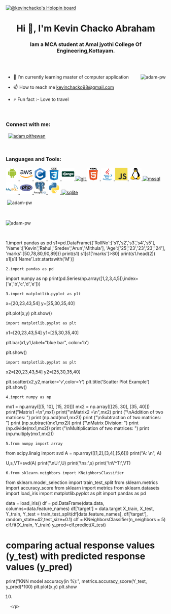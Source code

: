 [![@kevinchacko's Holopin board](https://holopin.me/kevinchacko)](https://holopin.io/@kevinchacko)

<h1 align="center">Hi 👋, I'm Kevin Chacko Abraham</h1>
<h3 align="center"> Iam a MCA student at Amal jyothi College Of Engineering,Kottayam.</h3>

<br>
<br>

<p><img align="right" src="https://github.com/Adam-pw/Adam-pw/blob/main/animation_500_kxa883sd.gif" alt="adam-pw" /></p>


- 🌱 I’m currently learning master of computer application

- 📫 How to reach me kevinchacko98@gmail.com

- ⚡ Fun fact :- Love to travel

<br>

<h3 align="left">Connect with me:</h3>
<p align="left">
  <a href="https://www.linkedin.com/in/kevin-chacko-abraham/"target="blank"><img align="center"
      src="https://raw.githubusercontent.com/rahuldkjain/github-profile-readme-generator/master/src/images/icons/Social/linked-in-alt.svg"
      alt="adam pithewan" height="30" width="40" /></a>
  
</p>

<br>
<h3 align="left">Languages and Tools:</h3>
<p align="left"> <a href="https://developer.android.com" target="_blank" rel="noreferrer"> <img src="https://raw.githubusercontent.com/devicons/devicon/master/icons/android/android-original-wordmark.svg" alt="android" width="40" height="40"/> </a> <a href="https://aws.amazon.com" target="_blank" rel="noreferrer"> <img src="https://raw.githubusercontent.com/devicons/devicon/master/icons/amazonwebservices/amazonwebservices-original-wordmark.svg" alt="aws" width="40" height="40"/> </a> <a href="https://www.cprogramming.com/" target="_blank" rel="noreferrer"> <img src="https://raw.githubusercontent.com/devicons/devicon/master/icons/c/c-original.svg" alt="c" width="40" height="40"/> </a> <a href="https://www.w3schools.com/css/" target="_blank" rel="noreferrer"> <img src="https://raw.githubusercontent.com/devicons/devicon/master/icons/css3/css3-original-wordmark.svg" alt="css3" width="40" height="40"/> </a> <a href="https://www.djangoproject.com/" target="_blank" rel="noreferrer"> <img src="https://raw.githubusercontent.com/devicons/devicon/master/icons/django/django-original.svg" alt="django" width="40" height="40"/> </a> <a href="https://git-scm.com/" target="_blank" rel="noreferrer"> <img src="https://www.vectorlogo.zone/logos/git-scm/git-scm-icon.svg" alt="git" width="40" height="40"/> </a> <a href="https://www.w3.org/html/" target="_blank" rel="noreferrer"> <img src="https://raw.githubusercontent.com/devicons/devicon/master/icons/html5/html5-original-wordmark.svg" alt="html5" width="40" height="40"/> </a> <a href="https://www.java.com" target="_blank" rel="noreferrer"> <img src="https://raw.githubusercontent.com/devicons/devicon/master/icons/java/java-original.svg" alt="java" width="40" height="40"/> </a> <a href="https://developer.mozilla.org/en-US/docs/Web/JavaScript" target="_blank" rel="noreferrer"> <img src="https://raw.githubusercontent.com/devicons/devicon/master/icons/javascript/javascript-original.svg" alt="javascript" width="40" height="40"/> </a> <a href="https://www.linux.org/" target="_blank" rel="noreferrer"> <img src="https://raw.githubusercontent.com/devicons/devicon/master/icons/linux/linux-original.svg" alt="linux" width="40" height="40"/> </a> <a href="https://www.microsoft.com/en-us/sql-server" target="_blank" rel="noreferrer"> <img src="https://www.svgrepo.com/show/303229/microsoft-sql-server-logo.svg" alt="mssql" width="40" height="40"/> </a> <a href="https://www.mysql.com/" target="_blank" rel="noreferrer"> <img src="https://raw.githubusercontent.com/devicons/devicon/master/icons/mysql/mysql-original-wordmark.svg" alt="mysql" width="40" height="40"/> </a> <a href="https://www.php.net" target="_blank" rel="noreferrer"> <img src="https://raw.githubusercontent.com/devicons/devicon/master/icons/php/php-original.svg" alt="php" width="40" height="40"/> </a> <a href="https://www.postgresql.org" target="_blank" rel="noreferrer"> <img src="https://raw.githubusercontent.com/devicons/devicon/master/icons/postgresql/postgresql-original-wordmark.svg" alt="postgresql" width="40" height="40"/> </a> <a href="https://www.python.org" target="_blank" rel="noreferrer"> <img src="https://raw.githubusercontent.com/devicons/devicon/master/icons/python/python-original.svg" alt="python" width="40" height="40"/> </a> <a href="https://www.sqlite.org/" target="_blank" rel="noreferrer"> <img src="https://www.vectorlogo.zone/logos/sqlite/sqlite-icon.svg" alt="sqlite" width="40" height="40"/> </a> </p>

<p>&nbsp;<img align="center" src="https://github-readme-stats.vercel.app/api?username=kevincha98&show_icons=true&locale=en&bg_color=0d1117&text_color=ffffff&repo=convoychat"
    alt="adam-pw" /></p>

<br>

<p><img align="center" src="https://github-readme-streak-stats.herokuapp.com/?user=kevincha98&theme=dark&background=0d1117&date_format=M%20j%5B%2C%20Y%5D" alt="adam-pw" /></p>
      <p>
    1.import pandas as pd
s1=pd.DataFrame({'RollNo':['s1','s2','s3','s4','s5'], 
                   'Name':['Kevin','Rahul','Sredev','Arun','Mithula'],
                   'Age':['25','23','23','23','24'],
                 'marks':[50,78,80,90,89]})
print(s1)
    s1[s1['marks']>80]
    print(s1.head(2))
    s1[s1['Name'].str.startswith('M')]
    
    2.import pandas as pd
import numpy as np
print(pd.Series(np.array([1,2,3,4,5]),index=['a','b','c','d','e']))
    
    3.import matplotlib.pyplot as plt
x=[20,23,43,54]
y=[25,30,35,40]

plt.plot(x,y)
plt.show()
    
    import matplotlib.pyplot as plt
x1=[20,23,43,54]
y1=[25,30,35,40]

plt.bar(x1,y1,label="blue bar", color='b')

plt.show()
    
    import matplotlib.pyplot as plt
x2=[20,23,43,54]
y2=[25,30,35,40]

plt.scatter(x2,y2,marker='v',color='r')
plt.title('Scatter Plot Example')
plt.show()
    
    4.import numpy as np
mx1 = np.array([[5, 10], [15, 20]])
mx2 = np.array([[25, 30], [35, 40]])
print("Matrix1 =\n",mx1)
print("\nMatrix2 =\n",mx2)
print ("\nAddition of two matrices: ")
print (np.add(mx1,mx2))
print ("\nSubtraction of two matrices: ")
print (np.subtract(mx1,mx2))
print ("\nMatrix Division: ")
print (np.divide(mx1,mx2))
print ("\nMultiplication of two matrices: ")
print (np.multiply(mx1,mx2))
    
  
    5.from numpy import array
from scipy.linalg import svd
A = np.array([[1,2],[3,4],[5,6]])
print("A: \n", A)

U,s,VT=svd(A)
print('\nU:',U)
print('\ns:',s)
print('\nV^T:',VT)
    
    6.from sklearn.neighbors import KNeighborsClassifier
from sklearn.model_selection import train_test_split
from sklearn.metrics import accuracy_score
from sklearn import metrics
from sklearn.datasets import load_iris
import matplotlib.pyplot as plt
import pandas as pd

data = load_iris()
df = pd.DataFrame(data.data, columns=data.feature_names)
df['target'] = data.target
X_train, X_test, Y_train, Y_test = train_test_split(df[data.feature_names], df['target'],
random_state=42,test_size=0.1)
clf = KNeighborsClassifier(n_neighbors = 5)
clf.fit(X_train, Y_train)
y_pred=clf.predict(X_test)
# comparing actual response values (y_test) with predicted response values (y_pred)
print("KNN model accuracy(in %):", metrics.accuracy_score(Y_test, y_pred)*100)
plt.plot(x,y)
plt.show
    
    
   10. 
      
      </p>

